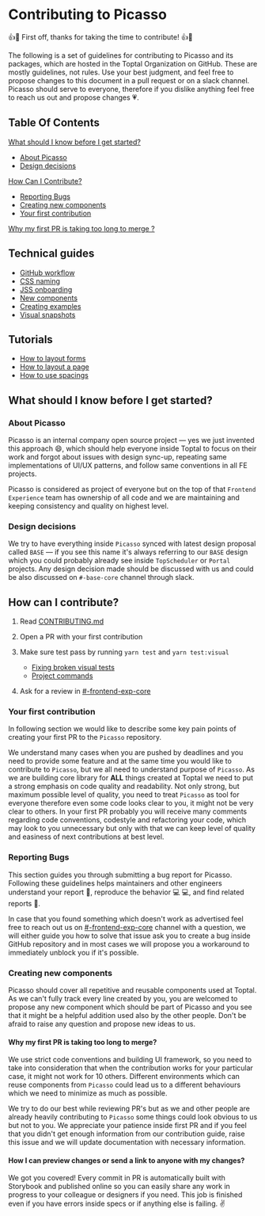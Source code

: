# Contributing to Picasso

👍🎉 First off, thanks for taking the time to contribute! 👍🎉

The following is a set of guidelines for contributing to Picasso and its packages, which are hosted in the Toptal Organization on GitHub. These are mostly guidelines, not rules. Use your best judgment, and feel free to propose changes to this document in a pull request or on a slack channel. Picasso should serve to everyone, therefore if you dislike anything feel free to reach us out and propose changes 💗.

## Table Of Contents

[What should I know before I get started?](#what-should-i-know-before-i-get-started)

- [About Picasso](#about-picasso)
- [Design decisions](#design-decisions)

[How Can I Contribute?](#how-can-i-contribute)

- [Reporting Bugs](#reporting-bugs)
- [Creating new components](#creating-new-components)
- [Your first contribution](#your-first-contribution)

[Why my first PR is taking too long to merge ?](#why-my-first-pr-is-taking-too-long-to-merge-)

## Technical guides

- [GitHub workflow](docs/contribution/github-workflow.md)
- [CSS naming](docs/contribution/css-naming.md)
- [JSS onboarding](docs/contribution/jss-onboarding.md)
- [New components](docs/contribution/new-component-creation.md)
- [Creating examples](docs/contribution/creating-examples.md)
- [Visual snapshots](docs/contribution/visual-testing.md)

## Tutorials

- [How to layout forms](https://picasso.toptal.net/?path=/story/tutorials-folder--how-to-layout-forms)
- [How to layout a page](https://picasso.toptal.net/?path=/story/tutorials-folder--how-to-layout-a-page)
- [How to use spacings](https://picasso.toptal.net/?path=/story/tutorials-folder--how-to-use-spacings)

## What should I know before I get started?

### About Picasso

Picasso is an internal company open source project &mdash; yes we just invented this approach 😄, which should help everyone inside Toptal to focus on their work and forgot about issues with design sync-up, repeating same implementations of UI/UX patterns, and follow same conventions in all FE projects.

Picasso is considered as project of everyone but on the top of that `Frontend Experience` team has ownership of all code and we are maintaining and keeping consistency and quality on highest level.

### Design decisions

We try to have everything inside `Picasso` synced with latest design proposal called `BASE` &mdash; if you see this name it's always referring to our `BASE` design which you could probably already see inside `TopScheduler` or `Portal` projects. Any design decision made should be discussed with us and could be also discussed on `#-base-core` channel through slack.

## How can I contribute?

1. Read [CONTRIBUTING.md](./CONTRIBUTING.md)
2. Open a PR with your first contribution
3. Make sure test pass by running `yarn test` and `yarn test:visual`

   - [Fixing broken visual tests](./docs/contribution/visual-testing.md#fixing-broken-visual-tests-inside-a-pr)
   - [Project commands](./README.md#project-commands)

4. Ask for a review in [#-frontend-exp-core](https://toptal-core.slack.com/archives/CERF5NHT3)

### Your first contribution

In following section we would like to describe some key pain points of creating your first PR to the `Picasso` repository.

We understand many cases when you are pushed by deadlines and you need to provide some feature and at the same time you would like to contribute to `Picasso`, but we all need to understand purpose of `Picasso`. As we are building core library for **ALL** things created at Toptal we need to put a strong emphasis on code quality and readability. Not only strong, but maximum possible level of quality, you need to treat `Picasso` as tool for everyone therefore even some code looks clear to you, it might not be very clear to others. In your first PR probably you will receive many comments regarding code conventions, codestyle and refactoring your code, which may look to you unnecessary but only with that we can keep level of quality and easiness of next contributions at best level.

### Reporting Bugs

This section guides you through submitting a bug report for Picasso. Following these guidelines helps maintainers and other engineers understand your report 📝, reproduce the behavior 💻 💻, and find related reports 🔎.

In case that you found something which doesn't work as advertised feel free to reach out us on [#-frontend-exp-core](https://toptal-core.slack.com/archives/CERF5NHT3) channel with a question, we will either guide you how to solve that issue ask you to create a bug inside GitHub repository and in most cases we will propose you a workaround to immediately unblock you if it's possible.

### Creating new components

Picasso should cover all repetitive and reusable components used at Toptal. As we can't fully track every line created by you, you are welcomed to propose any new component which should be part of Picasso and you see that it might be a helpful addition used also by the other people. Don't be afraid to raise any question and propose new ideas to us.

#### Why my first PR is taking too long to merge?

We use strict code conventions and building UI framework, so you need to take into consideration that when the contribution works for your particular case, it might not work for 10 others. Different environments which can reuse components from `Picasso` could lead us to a different behaviours which we need to minimize as much as possible.

We try to do our best while reviewing PR's but as we and other people are already heavily contributing to `Picasso` some things could look obvious to us but not to you. We appreciate your patience inside first PR and if you feel that you didn't get enough information from our contribution guide, raise this issue and we will update documentation with necessary information.

#### How I can preview changes or send a link to anyone with my changes?

We got you covered! Every commit in PR is automatically built with Storybook and published online so you can easily share any work in progress to your colleague or designers if you need. This job is finished even if you have errors inside specs or if anything else is failing. ✌️
